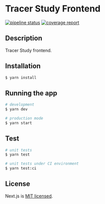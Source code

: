 # Tracer Study Frontend


[![pipeline status](https://gitlab.cs.ui.ac.id/tracer-study-poltekssn/tracer-study-fe/badges/staging/pipeline.svg)](https://gitlab.cs.ui.ac.id/tracer-study-poltekssn/tracer-study-fe/-/commits/staging) 
[![coverage report](https://gitlab.cs.ui.ac.id/tracer-study-poltekssn/tracer-study-fe/badges/staging/coverage.svg)](https://gitlab.cs.ui.ac.id/tracer-study-poltekssn/tracer-study-fe/-/commits/staging)


## Description

Tracer Study frontend.

## Installation

```bash
$ yarn install
```

## Running the app

```bash
# development
$ yarn dev

# production mode
$ yarn start
```

## Test

```bash
# unit tests
$ yarn test

# unit tests under CI environment
$ yarn test:ci
```

## License

Next.js is [MIT licensed](LICENSE).
